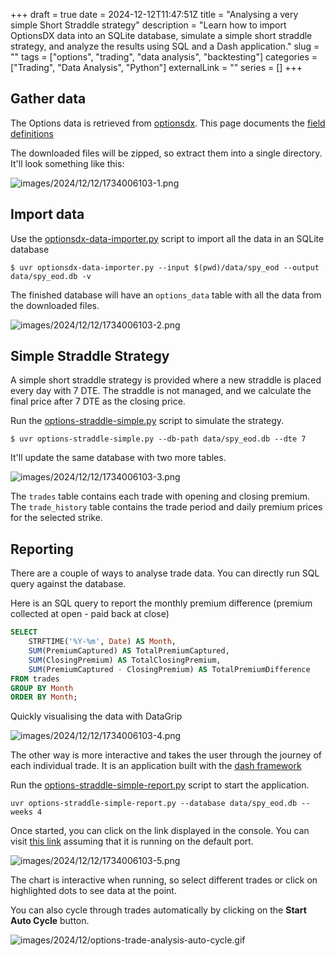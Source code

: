 +++ 
draft = true
date = 2024-12-12T11:47:51Z
title = "Analysing a very simple Short Straddle strategy"
description = "Learn how to import OptionsDX data into an SQLite database, simulate a simple short straddle strategy, and analyze the results using SQL and a Dash application."
slug = "" 
tags = ["options", "trading", "data analysis", "backtesting"]
categories = ["Trading", "Data Analysis", "Python"]
externalLink = ""
series = []
+++

## Gather data

The Options data is retrieved from [optionsdx](https://www.optionsdx.com).
This page documents the [field definitions](https://www.optionsdx.com/option-chain-field-definitions/)

The downloaded files will be zipped, so extract them into a single directory. 
It'll look something like this:

![images/2024/12/12/1734006103-1.png](/images/2024/12/12/1734006103-1.png)

## Import data 

Use the [optionsdx-data-importer.py](https://github.com/namuan/trading-utils/blob/main/optionsdx-data-importer.py) script to import all the data in an SQLite database

```shell
$ uvr optionsdx-data-importer.py --input $(pwd)/data/spy_eod --output data/spy_eod.db -v
```

The finished database will have an `options_data` table with all the data from the downloaded files.

![images/2024/12/12/1734006103-2.png](/images/2024/12/12/1734006103-2.png)

## Simple Straddle Strategy

A simple short straddle strategy is provided where a new straddle is placed every day with 7 DTE.
The straddle is not managed, and we calculate the final price after 7 DTE as the closing price.

Run the [options-straddle-simple.py](https://github.com/namuan/trading-utils/blob/main/options-straddle-simple.py) script to simulate the strategy.

```shell
$ uvr options-straddle-simple.py --db-path data/spy_eod.db --dte 7
```

It'll update the same database with two more tables.

![images/2024/12/12/1734006103-3.png](/images/2024/12/12/1734006103-3.png)

The `trades` table contains each trade with opening and closing premium.
The `trade_history` table contains the trade period and daily premium prices for the selected strike.

## Reporting

There are a couple of ways to analyse trade data.
You can directly run SQL query against the database. 

Here is an SQL query to report the monthly premium difference (premium collected at open - paid back at close)

```sql
SELECT
    STRFTIME('%Y-%m', Date) AS Month,
    SUM(PremiumCaptured) AS TotalPremiumCaptured,
    SUM(ClosingPremium) AS TotalClosingPremium,
    SUM(PremiumCaptured - ClosingPremium) AS TotalPremiumDifference
FROM trades
GROUP BY Month
ORDER BY Month;
```

Quickly visualising the data with DataGrip

![images/2024/12/12/1734006103-4.png](/images/2024/12/12/1734006103-4.png)

The other way is more interactive and takes the user through the journey of each individual trade.
It is an application built with the [dash framework](https://dash.plotly.com)

Run the [options-straddle-simple-report.py](https://github.com/namuan/trading-utils/blob/main/options-straddle-simple-report.py) script to start the application.

```shell
uvr options-straddle-simple-report.py --database data/spy_eod.db --weeks 4            
```

Once started, you can click on the link displayed in the console.
You can visit [this link](http://127.0.0.1:8050/) assuming that it is running on the default port.

![images/2024/12/12/1734006103-5.png](/images/2024/12/12/1734006103-5.png)

The chart is interactive when running, so select different trades or click on highlighted dots to see data at the point.

You can also cycle through trades automatically by clicking on the **Start Auto Cycle** button.

![images/2024/12/options-trade-analysis-auto-cycle.gif](/images/2024/12/options-trade-analysis-auto-cycle.gif)
